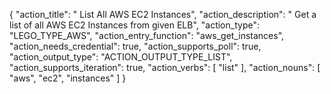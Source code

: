 {
"action_title": " List All AWS EC2 Instances",
"action_description": " Get a list of all AWS EC2 Instances from given ELB",
"action_type": "LEGO_TYPE_AWS",
"action_entry_function": "aws_get_instances",
"action_needs_credential": true,
"action_supports_poll": true,
"action_output_type": "ACTION_OUTPUT_TYPE_LIST",
"action_supports_iteration": true,
"action_verbs": [
"list"
],
"action_nouns": [
"aws",
"ec2",
"instances"
]
}
